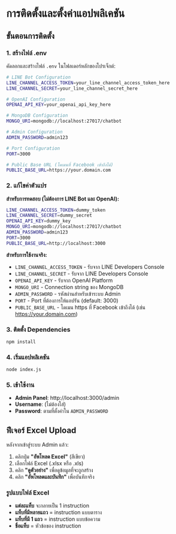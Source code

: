 # การติดตั้งและตั้งค่าแอปพลิเคชัน

## ขั้นตอนการติดตั้ง

### 1. สร้างไฟล์ .env
คัดลอกและสร้างไฟล์ `.env` ในโฟลเดอร์หลักของโปรเจ็กต์:

```bash
# LINE Bot Configuration
LINE_CHANNEL_ACCESS_TOKEN=your_line_channel_access_token_here
LINE_CHANNEL_SECRET=your_line_channel_secret_here

# OpenAI Configuration
OPENAI_API_KEY=your_openai_api_key_here

# MongoDB Configuration
MONGO_URI=mongodb://localhost:27017/chatbot

# Admin Configuration
ADMIN_PASSWORD=admin123

# Port Configuration
PORT=3000

# Public Base URL (โดเมนที่ Facebook เข้าถึงได้)
PUBLIC_BASE_URL=https://your.domain.com
```

### 2. แก้ไขค่าตัวแปร

**สำหรับการทดสอบ (ไม่ต้องการ LINE Bot และ OpenAI):**
```bash
LINE_CHANNEL_ACCESS_TOKEN=dummy_token
LINE_CHANNEL_SECRET=dummy_secret
OPENAI_API_KEY=dummy_key
MONGO_URI=mongodb://localhost:27017/chatbot
ADMIN_PASSWORD=admin123
PORT=3000
PUBLIC_BASE_URL=http://localhost:3000
```

**สำหรับการใช้งานจริง:**
- `LINE_CHANNEL_ACCESS_TOKEN` - รับจาก LINE Developers Console
- `LINE_CHANNEL_SECRET` - รับจาก LINE Developers Console
- `OPENAI_API_KEY` - รับจาก OpenAI Platform
- `MONGO_URI` - Connection string ของ MongoDB
- `ADMIN_PASSWORD` - รหัสผ่านสำหรับเข้าระบบ Admin
- `PORT` - Port ที่ต้องการให้แอปรัน (default: 3000)
- `PUBLIC_BASE_URL` - โดเมน https ที่ Facebook เข้าถึงได้ (เช่น https://your.domain.com)

### 3. ติดตั้ง Dependencies
```bash
npm install
```

### 4. เริ่มแอปพลิเคชัน
```bash
node index.js
```

### 5. เข้าใช้งาน
- **Admin Panel**: http://localhost:3000/admin
- **Username**: (ไม่ต้องใส่)
- **Password**: ตามที่ตั้งค่าใน `ADMIN_PASSWORD`

## ฟีเจอร์ Excel Upload

หลังจากเข้าสู่ระบบ Admin แล้ว:
1. คลิกปุ่ม **"อัพโหลด Excel"** (สีเขียว)
2. เลือกไฟล์ Excel (.xlsx หรือ .xls)
3. คลิก **"ดูตัวอย่าง"** เพื่อดูข้อมูลที่จะถูกสร้าง
4. คลิก **"อัพโหลดและบันทึก"** เพื่อบันทึกจริง

### รูปแบบไฟล์ Excel
- **แต่ละแท็บ** จะกลายเป็น 1 instruction
- **แท็บที่มีหลายแถว** = instruction แบบตาราง
- **แท็บที่มี 1 แถว** = instruction แบบข้อความ
- **ชื่อแท็บ** = หัวข้อของ instruction 
